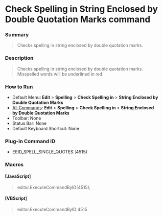 # Check Spelling in String Enclosed by Double Quotation Marks command

### Summary

> Checks spelling in string enclosed by double quotation marks.

### Description

> Checks spelling in string enclosed by double quotation marks. Misspelled words will be underlined in red.

### How to Run

- Default Menu: **Edit** \> **Spelling** \> **Check Spelling in** \> **String Enclosed by Double Quotation Marks**
- [All Commands](../tools/all_commands): **Edit** \> **Spelling** \> **Check Spelling in** \> **String Enclosed by Double Quotation Marks**
- Toolbar: None
- Status Bar: None
- Default Keyboard Shortcut: None

### Plug-in Command ID

- EEID\_SPELL\_SINGLE\_QUOTES (4515)

### Macros

#### \[JavaScript\]

> editor.ExecuteCommandByID(4515);

#### \[VBScript\]

> editor.ExecuteCommandByID 4515
